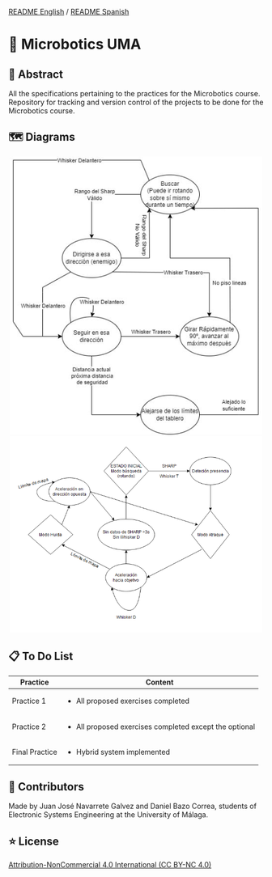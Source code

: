 [README English](https://github.com/JeyJeysp/Microbotics_UMA/blob/main/README.md) / [README Spanish](https://github.com/JeyJeysp/Microbotics_UMA/blob/main/README_SP.md)
# 🤖 Microbotics UMA

## 📄 Abstract
All the specifications pertaining to the practices for the Microbotics course.
Repository for tracking and version control of the projects to be done for the Microbotics course.

## 🗺 Diagrams

<p align="center">
  <img src="https://github.com/JeyJeysp/Microbotics_UMA/blob/main/Diagramas/Diagrama%201.jpg" width="500" />
  <img src="https://github.com/JeyJeysp/Microbotics_UMA/blob/main/Diagramas/Diagrama%202.PNG" width="500" /> 
</p>

## 📋 To Do List

Practice| Content 
---|--- 
Practice 1 | <ul><li>All proposed exercises completed</ul> 
Practice 2 | <ul><li>All proposed exercises completed except the optional</ul> 
Final Practice | <ul><li>Hybrid system implemented</ul> 

## 👤 Contributors
Made by Juan José Navarrete Galvez and Daniel Bazo Correa, students of Electronic Systems Engineering at the University of Málaga.

## ⭐ License

[Attribution-NonCommercial 4.0 International (CC BY-NC 4.0)](https://creativecommons.org/licenses/by-nc/4.0/)
